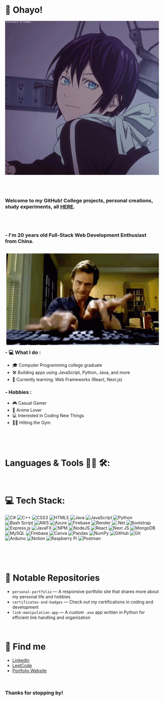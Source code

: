 # 👋 Ohayo!

<div align="center">
<img hight="150" width="800" alt="GIF" align="center" src="https://github.com/TomChimorin/TomChimorin/blob/55da31778a6dc2a1a9d416dd40fc4e7067ab316b/assets/13626.gif">
</div>

</br>
</br>
</br>

### Welcome to my GitHub! College projects, personal creations, study experiments, all <a href="https://github.com/TomChimorin?tab=repositories">HERE</a>.

</br>
</br>

### - I'm 20 years old Full-Stack Web Development Enthusiast from China.

<img hight="400" width="500" alt="GIF" align="right" src="https://github.com/TomChimorin/TomChimorin/blob/0a6358b11300e7a287e199c733031d9146aa5a98/assets/13627.gif">

### - 💻 What I do :
- 🎓 Computer Programming college graduate
- 🛠️ Building apps using JavaScript, Python, Java, and more
- 🌱 Currently learning: Web Frameworks (React, Next.js)

### - Hobbies : 
- 🎮 Casual Gamer
- 🍣 Anime Lover
- 💻 Interested in Coding New Things
- 🏋️‍♂️ Hitting the Gym

</br>
</br>
</br>

# Languages & Tools 👨‍💻 🛠:
</br>

<p align="center">

# 💻 Tech Stack:
![C#](https://img.shields.io/badge/c%23-%23239120.svg?style=for-the-badge&logo=csharp&logoColor=white) ![C++](https://img.shields.io/badge/c++-%2300599C.svg?style=for-the-badge&logo=c%2B%2B&logoColor=white) ![CSS3](https://img.shields.io/badge/css3-%231572B6.svg?style=for-the-badge&logo=css3&logoColor=white) ![HTML5](https://img.shields.io/badge/html5-%23E34F26.svg?style=for-the-badge&logo=html5&logoColor=white) ![Java](https://img.shields.io/badge/java-%23ED8B00.svg?style=for-the-badge&logo=openjdk&logoColor=white) ![JavaScript](https://img.shields.io/badge/javascript-%23323330.svg?style=for-the-badge&logo=javascript&logoColor=%23F7DF1E) ![Python](https://img.shields.io/badge/python-3670A0?style=for-the-badge&logo=python&logoColor=ffdd54) ![Bash Script](https://img.shields.io/badge/bash_script-%23121011.svg?style=for-the-badge&logo=gnu-bash&logoColor=white) ![AWS](https://img.shields.io/badge/AWS-%23FF9900.svg?style=for-the-badge&logo=amazon-aws&logoColor=white) ![Azure](https://img.shields.io/badge/azure-%230072C6.svg?style=for-the-badge&logo=microsoftazure&logoColor=white) ![Firebase](https://img.shields.io/badge/firebase-%23039BE5.svg?style=for-the-badge&logo=firebase) ![Render](https://img.shields.io/badge/Render-%46E3B7.svg?style=for-the-badge&logo=render&logoColor=white) ![.Net](https://img.shields.io/badge/.NET-5C2D91?style=for-the-badge&logo=.net&logoColor=white) ![Bootstrap](https://img.shields.io/badge/bootstrap-%238511FA.svg?style=for-the-badge&logo=bootstrap&logoColor=white) ![Express.js](https://img.shields.io/badge/express.js-%23404d59.svg?style=for-the-badge&logo=express&logoColor=%2361DAFB) ![JavaFX](https://img.shields.io/badge/javafx-%23FF0000.svg?style=for-the-badge&logo=javafx&logoColor=white) ![NPM](https://img.shields.io/badge/NPM-%23CB3837.svg?style=for-the-badge&logo=npm&logoColor=white) ![NodeJS](https://img.shields.io/badge/node.js-6DA55F?style=for-the-badge&logo=node.js&logoColor=white) ![React](https://img.shields.io/badge/react-%2320232a.svg?style=for-the-badge&logo=react&logoColor=%2361DAFB) ![Next JS](https://img.shields.io/badge/Next-black?style=for-the-badge&logo=next.js&logoColor=white) ![MongoDB](https://img.shields.io/badge/MongoDB-%234ea94b.svg?style=for-the-badge&logo=mongodb&logoColor=white) ![MySQL](https://img.shields.io/badge/mysql-4479A1.svg?style=for-the-badge&logo=mysql&logoColor=white) ![Firebase](https://img.shields.io/badge/firebase-a08021?style=for-the-badge&logo=firebase&logoColor=ffcd34) ![Canva](https://img.shields.io/badge/Canva-%2300C4CC.svg?style=for-the-badge&logo=Canva&logoColor=white) ![Pandas](https://img.shields.io/badge/pandas-%23150458.svg?style=for-the-badge&logo=pandas&logoColor=white) ![NumPy](https://img.shields.io/badge/numpy-%23013243.svg?style=for-the-badge&logo=numpy&logoColor=white) ![GitHub](https://img.shields.io/badge/github-%23121011.svg?style=for-the-badge&logo=github&logoColor=white) ![Git](https://img.shields.io/badge/git-%23F05033.svg?style=for-the-badge&logo=git&logoColor=white) ![Arduino](https://img.shields.io/badge/-Arduino-00979D?style=for-the-badge&logo=Arduino&logoColor=white) ![Notion](https://img.shields.io/badge/Notion-%23000000.svg?style=for-the-badge&logo=notion&logoColor=white) ![Raspberry Pi](https://img.shields.io/badge/-Raspberry_Pi-C51A4A?style=for-the-badge&logo=Raspberry-Pi) ![Postman](https://img.shields.io/badge/Postman-FF6C37?style=for-the-badge&logo=postman&logoColor=white)


</br>
</br>
</br>


# 📂 Notable Repositories
- `personal-portfolio` — A responsive portfolio site that shares more about my personal life and hobbies
- `certificates-and-badges` — Check out my certifications in coding and development
- `link-manipulation-app` — A custom `.exe` app written in Python for efficient link handling and organization

</br>


# 🔗 Find me
- [LinkedIn](https://www.linkedin.com/in/yu-zhao/)
- [LeetCode](https://leetcode.com/u/Chimorin/)
- [Portfolio Website](https://assignment01-3d94.onrender.com)

</br>


### Thanks for stopping by!
